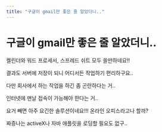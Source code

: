 ```yaml
---
title: "구글이 gmail만 좋은 줄 알았더니.."
---
```

# 구글이 gmail만 좋은 줄 알았더니..

켈린더와 워드 프로세서, 스프레드 쉬트 모두 쓸만하네요!!

결과도 서버에 저장이 되니 어디서든 작업하기 편리하구요..

다만 회사에서 하는 작업을 하긴 좀 곤란하다는 거..

인터넷에 맨날 접속이 가능해야 한다는 거..

요거 빼면 아주 요긴한 솔루션이네요!!! 온라인 오피스라고나 할까?

짜증나는 activeX나 자바 애플릿을 로딩할 필요도 없구..


